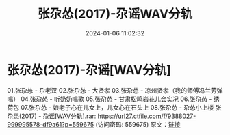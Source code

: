 ﻿---
title: 张尕怂(2017)-尕谣WAV分轨
date: 2024-01-06 11:02:32
categories: WAV车载音乐、镜像
tags: 华语中文
---
# 张尕怂(2017)-尕谣[WAV分轨]

01.张尕怂 - 尕老汉
02.张尕怂 - 大贤孝
03.张尕怂 - 凉州贤孝（我的师傅冯兰芳弹唱）
04.张尕怂 - 听奶奶唱歌
05.张尕怂 - 甘肃松鸣岩花儿会实况
06.张尕怂 - 绣荷包
07.张尕怂 - 娘老子心在儿女上，儿女心在石头上
08.张尕怂 - 尕怂小上楼
张尕怂(2017) - 尕谣[WAV分轨].rar: https://url27.ctfile.com/f/9388027-999995578-df9a61?p=559675
(访问密码: 559675)
原文：[链接](https://blog.sina.com.cn/s/blog_1647c7e760103143t.html)